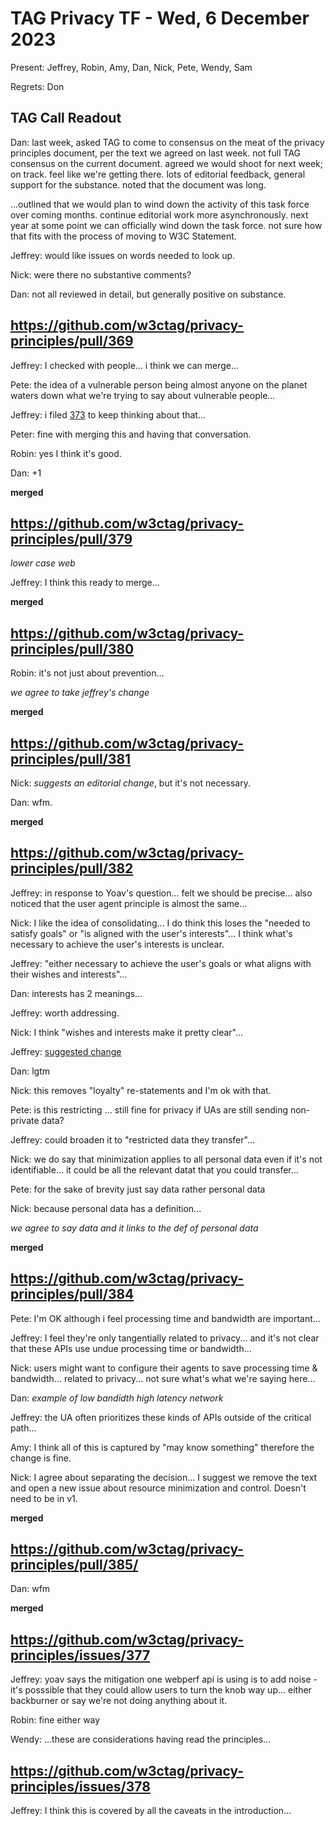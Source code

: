 # TAG Privacy TF - Wed, 6 December 2023

Present: Jeffrey, Robin, Amy, Dan, Nick, Pete, Wendy, Sam

Regrets: Don

## TAG Call Readout

Dan: last week, asked TAG to come to consensus on the meat of the privacy principles document, per the text we agreed on last week. not full TAG consensus on the current document. agreed we would shoot for next week; on track. feel like we're getting there. lots of editorial feedback, general support for the substance. noted that the document was long. 

...outlined that we would plan to wind down the activity of this task force over coming months. continue editorial work more asynchronously. next year at some point we can officially wind down the task force. not sure how that fits with the process of moving to W3C Statement.

Jeffrey: would like issues on words needed to look up.

Nick: were there no substantive comments? 

Dan: not all reviewed in detail, but generally positive on substance.

## https://github.com/w3ctag/privacy-principles/pull/369

Jeffrey: I checked with people... i think we can merge...

Pete: the idea of a vulnerable person being almost anyone on the planet waters down what we're trying to say about vulnerable people...

Jeffrey: i filed [373](https://github.com/w3ctag/privacy-principles/issues/373) to keep thinking about that...

Peter: fine with merging this and having that conversation.

Robin: yes I think it's good. 

Dan: +1

**merged**

## https://github.com/w3ctag/privacy-principles/pull/379 

*lower case web*

Jeffrey: I think this ready to merge...

**merged**

## https://github.com/w3ctag/privacy-principles/pull/380

Robin: it's not just about prevention...

*we agree to take jeffrey's change*

**merged**

## https://github.com/w3ctag/privacy-principles/pull/381

Nick: *suggests an editorial change*, but it's not necessary.

Dan: wfm.

**merged**

## https://github.com/w3ctag/privacy-principles/pull/382

Jeffrey: in response to Yoav's question...  felt we should be precise... also noticed that the user agent principle is almost the same...

Nick: I like the idea of consolidating... I do think this loses the "needed to satisfy goals" or "is aligned with the user's interests"... I think what's necessary to achieve the user's interests is unclear.

Jeffrey: "either necessary to achieve the user's goals or what aligns with their wishes and interests"...

Dan: interests has 2 meanings...

Jeffrey: worth addressing.

Nick: I think "wishes and interests make it pretty clear"...

Jeffrey: [suggested change](https://github.com/w3ctag/privacy-principles/pull/382/files#r1417714994)

Dan: lgtm

Nick: this removes "loyalty" re-statements and I'm ok with that.

Pete: is this restricting ... still fine for privacy if UAs are still sending non-private data?

Jeffrey: could broaden it to "restricted data they transfer"... 

Nick: we do say that minimization applies to all personal data even if it's not identifiable... it could be all the relevant datat that you could transfer... 

Pete: for the sake of brevity just say data rather personal data

Nick: because personal data has a definition... 

*we agree to say data and it links to the def of personal data*

**merged**

## https://github.com/w3ctag/privacy-principles/pull/384

Pete: I'm OK although i feel processing time and bandwidth are important...

Jeffrey: I feel they're only tangentially related to privacy... and it's not clear that these APIs use undue processing time or bandwidth...

Nick: users might want to configure their agents to save processing time & bandwidth... related to privacy... not sure what's what we're saying here...

Dan: *example of low bandidth high latency network*

Jeffrey: the UA often prioritizes these kinds of APIs outside of the critical path...

Amy: I think all of this is captured by "may know something" therefore the change is fine.

Nick: I agree about separating the decision... I suggest we remove the text and open a new issue about resource minimization and control. Doesn't need to be in v1.

**merged**

## https://github.com/w3ctag/privacy-principles/pull/385/

Dan: wfm

**merged**

## https://github.com/w3ctag/privacy-principles/issues/377

Jeffrey: yoav says the mitigation one webperf api is using is to add noise - it's posssible that they could allow users to turn the knob way up... either backburner or say we're not doing anything about it.  

Robin: fine either way

Wendy: ...these are considerations having read the principles...

## https://github.com/w3ctag/privacy-principles/issues/378

Jeffrey: I think this is covered by all the caveats in the introduction...

